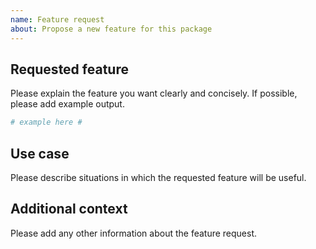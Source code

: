 ```yaml
---
name: Feature request
about: Propose a new feature for this package
---
```


## Requested feature

Please explain the feature you want clearly and concisely. If possible, please add example output.
```r
# example here #
```

## Use case

Please describe situations in which the requested feature will be useful.

## Additional context

Please add any other information about the feature request.
